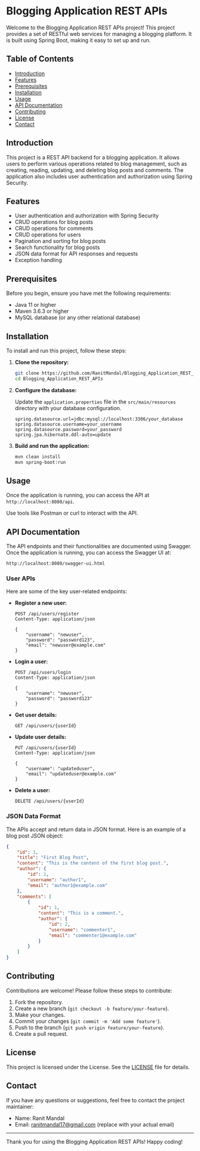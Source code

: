 # Blogging Application REST APIs

Welcome to the Blogging Application REST APIs project! This project provides a set of RESTful web services for managing a blogging platform. It is built using Spring Boot, making it easy to set up and run.

## Table of Contents

- [Introduction](#introduction)
- [Features](#features)
- [Prerequisites](#prerequisites)
- [Installation](#installation)
- [Usage](#usage)
- [API Documentation](#api-documentation)
- [Contributing](#contributing)
- [License](#license)
- [Contact](#contact)

## Introduction

This project is a REST API backend for a blogging application. It allows users to perform various operations related to blog management, such as creating, reading, updating, and deleting blog posts and comments. The application also includes user authentication and authorization using Spring Security.

## Features

- User authentication and authorization with Spring Security
- CRUD operations for blog posts
- CRUD operations for comments
- CRUD operations for users
- Pagination and sorting for blog posts
- Search functionality for blog posts
- JSON data format for API responses and requests
- Exception handling

## Prerequisites

Before you begin, ensure you have met the following requirements:

- Java 11 or higher
- Maven 3.6.3 or higher
- MySQL database (or any other relational database)

## Installation

To install and run this project, follow these steps:

1. **Clone the repository:**

    ```bash
    git clone https://github.com/RanitMandal/Blogging_Application_REST_APIs.git
    cd Blogging_Application_REST_APIs
    ```

2. **Configure the database:**

    Update the `application.properties` file in the `src/main/resources` directory with your database configuration.

    ```properties
    spring.datasource.url=jdbc:mysql://localhost:3306/your_database
    spring.datasource.username=your_username
    spring.datasource.password=your_password
    spring.jpa.hibernate.ddl-auto=update
    ```

3. **Build and run the application:**

    ```bash
    mvn clean install
    mvn spring-boot:run
    ```

## Usage

Once the application is running, you can access the API at `http://localhost:8080/api`.

Use tools like Postman or curl to interact with the API.

## API Documentation

The API endpoints and their functionalities are documented using Swagger. Once the application is running, you can access the Swagger UI at:

```
http://localhost:8080/swagger-ui.html
```

### User APIs

Here are some of the key user-related endpoints:

- **Register a new user:**

    ```http
    POST /api/users/register
    Content-Type: application/json

    {
        "username": "newuser",
        "password": "password123",
        "email": "newuser@example.com"
    }
    ```

- **Login a user:**

    ```http
    POST /api/users/login
    Content-Type: application/json

    {
        "username": "newuser",
        "password": "password123"
    }
    ```

- **Get user details:**

    ```http
    GET /api/users/{userId}
    ```

- **Update user details:**

    ```http
    PUT /api/users/{userId}
    Content-Type: application/json

    {
        "username": "updateduser",
        "email": "updateduser@example.com"
    }
    ```

- **Delete a user:**

    ```http
    DELETE /api/users/{userId}
    ```

### JSON Data Format

The APIs accept and return data in JSON format. Here is an example of a blog post JSON object:

```json
{
    "id": 1,
    "title": "First Blog Post",
    "content": "This is the content of the first blog post.",
    "author": {
        "id": 1,
        "username": "author1",
        "email": "author1@example.com"
    },
    "comments": [
        {
            "id": 1,
            "content": "This is a comment.",
            "author": {
                "id": 2,
                "username": "commenter1",
                "email": "commenter1@example.com"
            }
        }
    ]
}
```

## Contributing

Contributions are welcome! Please follow these steps to contribute:

1. Fork the repository.
2. Create a new branch (`git checkout -b feature/your-feature`).
3. Make your changes.
4. Commit your changes (`git commit -m 'Add some feature'`).
5. Push to the branch (`git push origin feature/your-feature`).
6. Create a pull request.

## License

This project is licensed under the License. See the [LICENSE](#) file for details.

## Contact

If you have any questions or suggestions, feel free to contact the project maintainer:

- Name: Ranit Mandal
- Email: ranitmandal17@gmail.com (replace with your actual email)

---

Thank you for using the Blogging Application REST APIs! Happy coding!
